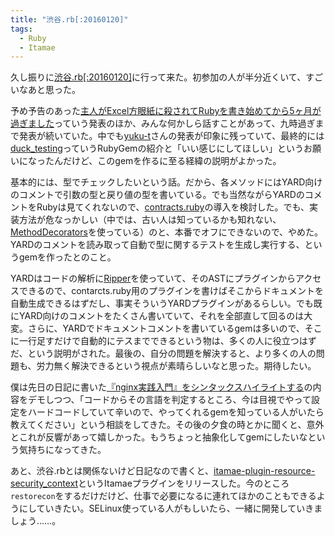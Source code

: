 ```yaml
---
title: "渋谷.rb[:20160120]"
tags:
  - Ruby
  - Itamae
---
```


久し振りに[渋谷.rb[:20160120]][shibuyarb20160120]に行って来た。初参加の人が半分近くいて、すごいなあと思った。

予め予告のあった[主人がExcel方眼紙に殺されてRubyを書き始めてから5ヶ月が過ぎました][]っていう発表のほか、みんな何かしら話すことがあって、九時過ぎまで発表が続いていた。中でも[yuku-t][]さんの発表が印象に残っていて、最終的には[duck_testing][]っていうRubyGemの紹介と「いい感じにしてほしい」というお願いになったんだけど、このgemを作るに至る経緯の説明がよかった。

基本的には、型でチェックしたいという話。だから、各メソッドにはYARD向けのコメントで引数の型と戻り値の型を書いている。でも当然ながらYARDのコメントをRubyは見てくれないので、[contracts.ruby][]の導入を検討した。でも、実装方法が危なっかしい（中では、古い人は知っているかも知れない、[MethodDecorators][]を使っている）のと、本番でオフにできないので、やめた。YARDのコメントを読み取って自動で型に関するテストを生成し実行する、というgemを作ったとのこと。

YARDはコードの解析に[Ripper][]を使っていて、そのASTにプラグインからアクセスできるので、contarcts.ruby用のプラグインを書けばそこからドキュメントを自動生成できるはずだし、事実そういうYARDプラグインがあるらしい。でも既にYARD向けのコメントをたくさん書いていて、それを全部直して回るのは大変。さらに、YARDでドキュメントコメントを書いているgemは多いので、そこに一行足すだけで自動的にテスまでできるという物は、多くの人に役立つはずだ、という説明がされた。最後の、自分の問題を解決すると、より多くの人の問題も、労力無く解決できるという視点が素晴らしいなと思った。期待したい。

僕は先日の日記に書いた[『nginx実践入門』をシンタックスハイライトする][]の内容をデモしつつ、「コードからその言語を判定するところ、今は目視でやって設定をハードコードしていて辛いので、やってくれるgemを知っている人がいたら教えてください」という相談をしてきた。その後の夕食の時とかに聞くと、意外とこれが反響があって嬉しかった。もうちょっと抽象化してgemにしたいなという気持ちになってきた。

あと、渋谷.rbとは関係ないけど日記なので書くと、[itamae-plugin-resource-security_context][]というItamaeプラグインをリリースした。今のところ`restorecon`をするだけだけど、仕事で必要になるに連れてほかのこともできるようにしていきたい。SELinux使っている人がもしいたら、一緒に開発していきましょう……。

[shibuyarb20160120]: https://shibuyarb.doorkeeper.jp/events/37064
[主人がExcel方眼紙に殺されてRubyを書き始めてから5ヶ月が過ぎました]: https://docs.google.com/presentation/d/1RTUIJYJUCx_8MRj4hHx7uPbMOQSmCIF3Nobrttd1HfQ/edit
[duck_testing]: https://github.com/yuku-t/duck_testing
[yuku-t]: https://github.com/yuku-t
[contracts.ruby]: https://github.com/egonSchiele/contracts.ruby
[MethodDecorators]: https://github.com/michaelfairley/method_decorators
[Ripper]: http://docs.ruby-lang.org/ja/2.3.0/class/Ripper.html
[『nginx実践入門』をシンタックスハイライトする]: ../../2016/01/16.html
[itamae-plugin-resource-security_context]: https://github.com/KitaitiMakoto/itamae-plugin-resource-security_context
